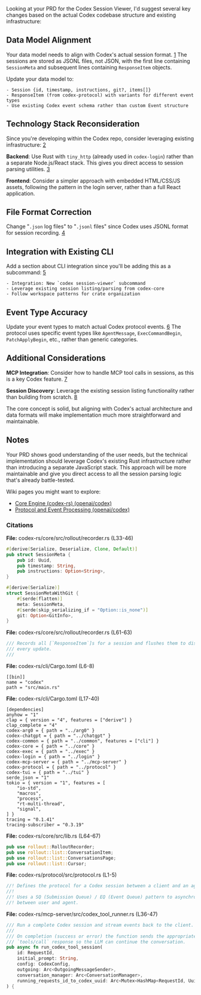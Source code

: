 Looking at your PRD for the Codex Session Viewer, I'd suggest several key changes based on the actual Codex codebase structure and existing infrastructure:

## Data Model Alignment

Your data model needs to align with Codex's actual session format. [1](#4-0)  The sessions are stored as JSONL files, not JSON, with the first line containing `SessionMeta` and subsequent lines containing `ResponseItem` objects.

Update your data model to:

```
- Session {id, timestamp, instructions, git?, items[]}
- ResponseItem (from codex-protocol) with variants for different event types
- Use existing Codex event schema rather than custom Event structure
```

## Technology Stack Reconsideration

Since you're developing within the Codex repo, consider leveraging existing infrastructure: [2](#4-1)

**Backend**: Use Rust with `tiny_http` (already used in `codex-login`) rather than a separate Node.js/React stack. This gives you direct access to session parsing utilities. [3](#4-2)

**Frontend**: Consider a simpler approach with embedded HTML/CSS/JS assets, following the pattern in the login server, rather than a full React application.

## File Format Correction

Change "`.json` log files" to "`.jsonl` files" since Codex uses JSONL format for session recording. [4](#4-3)

## Integration with Existing CLI

Add a section about CLI integration since you'll be adding this as a subcommand: [5](#4-4)

```
- Integration: New `codex session-viewer` subcommand
- Leverage existing session listing/parsing from codex-core
- Follow workspace patterns for crate organization
```

## Event Type Accuracy

Update your event types to match actual Codex protocol events. [6](#4-5)  The protocol uses specific event types like `AgentMessage`, `ExecCommandBegin`, `PatchApplyBegin`, etc., rather than generic categories.

## Additional Considerations

**MCP Integration**: Consider how to handle MCP tool calls in sessions, as this is a key Codex feature. [7](#4-6)

**Session Discovery**: Leverage the existing session listing functionality rather than building from scratch. [8](#4-7)

The core concept is solid, but aligning with Codex's actual architecture and data formats will make implementation much more straightforward and maintainable.

## Notes

Your PRD shows good understanding of the user needs, but the technical implementation should leverage Codex's existing Rust infrastructure rather than introducing a separate JavaScript stack. This approach will be more maintainable and give you direct access to all the session parsing logic that's already battle-tested.

Wiki pages you might want to explore:

- [Core Engine (codex-rs) (openai/codex)](/wiki/openai/codex#2)
- [Protocol and Event Processing (openai/codex)](/wiki/openai/codex#2.1.1)

### Citations

**File:** codex-rs/core/src/rollout/recorder.rs (L33-46)

```rust
#[derive(Serialize, Deserialize, Clone, Default)]
pub struct SessionMeta {
    pub id: Uuid,
    pub timestamp: String,
    pub instructions: Option<String>,
}

#[derive(Serialize)]
struct SessionMetaWithGit {
    #[serde(flatten)]
    meta: SessionMeta,
    #[serde(skip_serializing_if = "Option::is_none")]
    git: Option<GitInfo>,
}
```

**File:** codex-rs/core/src/rollout/recorder.rs (L61-63)

```rust
/// Records all [`ResponseItem`]s for a session and flushes them to disk after
/// every update.
///
```

**File:** codex-rs/cli/Cargo.toml (L6-8)

```text
[[bin]]
name = "codex"
path = "src/main.rs"
```

**File:** codex-rs/cli/Cargo.toml (L17-40)

```text
[dependencies]
anyhow = "1"
clap = { version = "4", features = ["derive"] }
clap_complete = "4"
codex-arg0 = { path = "../arg0" }
codex-chatgpt = { path = "../chatgpt" }
codex-common = { path = "../common", features = ["cli"] }
codex-core = { path = "../core" }
codex-exec = { path = "../exec" }
codex-login = { path = "../login" }
codex-mcp-server = { path = "../mcp-server" }
codex-protocol = { path = "../protocol" }
codex-tui = { path = "../tui" }
serde_json = "1"
tokio = { version = "1", features = [
    "io-std",
    "macros",
    "process",
    "rt-multi-thread",
    "signal",
] }
tracing = "0.1.41"
tracing-subscriber = "0.3.19"
```

**File:** codex-rs/core/src/lib.rs (L64-67)

```rust
pub use rollout::RolloutRecorder;
pub use rollout::list::ConversationItem;
pub use rollout::list::ConversationsPage;
pub use rollout::list::Cursor;
```

**File:** codex-rs/protocol/src/protocol.rs (L1-5)

```rust
//! Defines the protocol for a Codex session between a client and an agent.
//!
//! Uses a SQ (Submission Queue) / EQ (Event Queue) pattern to asynchronously communicate
//! between user and agent.

```

**File:** codex-rs/mcp-server/src/codex_tool_runner.rs (L36-47)

```rust
/// Run a complete Codex session and stream events back to the client.
///
/// On completion (success or error) the function sends the appropriate
/// `tools/call` response so the LLM can continue the conversation.
pub async fn run_codex_tool_session(
    id: RequestId,
    initial_prompt: String,
    config: CodexConfig,
    outgoing: Arc<OutgoingMessageSender>,
    conversation_manager: Arc<ConversationManager>,
    running_requests_id_to_codex_uuid: Arc<Mutex<HashMap<RequestId, Uuid>>>,
) {
```
